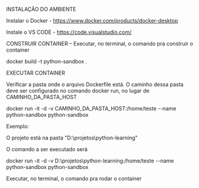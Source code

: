 INSTALAÇÃO DO AMBIENTE

Instalar o Docker - https://www.docker.com/products/docker-desktop

Instale o VS CODE - https://code.visualstudio.com/

CONSTRUIR CONTAINER
 – Executar, no terminal, o comando pra construir o container

docker build -t python-sandbox .

EXECUTAR CONTAINER

Verificar a pasta onde o arquivo Dockerfile está. O caminho dessa pasta deve ser configurado no comando docker run, no lugar de CAMINHO_DA_PASTA_HOST

docker run -it -d -v CAMINHO_DA_PASTA_HOST:/home/teste --name python-sandbox python-sandbox

Exemplo: 

O projeto está na pasta "D:\projetos\python-learning"

O comando a ser executado será 

docker run -it -d -v D:\projetos\python-learning:/home/teste --name python-sandbox python-sandbox

Executar, no terminal, o comando pra rodar o container


